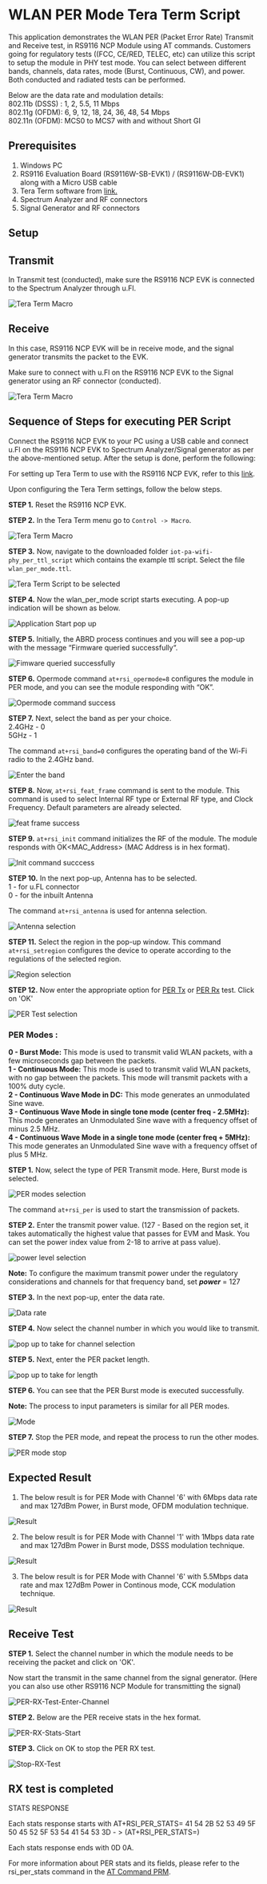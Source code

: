 # WLAN PER Mode Tera Term Script
This application demonstrates the WLAN PER (Packet Error Rate) Transmit and Receive test, in RS9116 NCP Module using AT commands.
Customers going for regulatory tests ((FCC, CE/RED, TELEC, etc) can utilize this script to setup the module in PHY test mode.
You can select between different bands, channels, data rates, mode (Burst, Continuous, CW), and power.
Both conducted and radiated tests can be performed. 

Below are the data rate and modulation details: <br />
802.11b (DSSS) : 1, 2, 5.5, 11 Mbps <br />
802.11g (OFDM): 6, 9, 12, 18, 24, 36, 48, 54 Mbps <br />
802.11n (OFDM): MCS0 to MCS7 with and without Short GI

## Prerequisites

1. Windows PC
2. RS9116 Evaluation Board (RS9116W-SB-EVK1) / (RS9116W-DB-EVK1) along with a Micro USB cable
3. Tera Term software from [link.](https://tera-term.en.softonic.com/download)
4. Spectrum Analyzer and RF connectors 
5. Signal Generator and RF connectors

## Setup 

## Transmit 
In Transmit test (conducted), make sure the RS9116 NCP EVK is connected to the Spectrum Analyzer through u.Fl.

![Tera Term Macro](./resources/Transmit-Test-Setup.PNG)


##  Receive 
In this case, RS9116 NCP EVK will be in receive mode, and the signal generator transmits the packet to the EVK.

Make sure to connect with u.Fl on the RS9116 NCP EVK to the Signal generator using an RF connector (conducted).

 ![Tera Term Macro](./resources/Receive-Test-Setup.PNG)

## Sequence of Steps for executing PER Script 
Connect the RS9116 NCP EVK to your PC using a USB cable and connect u.Fl on the RS9116 NCP EVK to Spectrum Analyzer/Signal generator as per the above-mentioned setup.
After the setup is done, perform the following:

For setting up Tera Term to use with the RS9116 NCP EVK, refer to this [link](https://docs.silabs.com/rs9116-wiseconnect/latest/wifibt-wc-getting-started-with-pc/tera-term-setup).

Upon configuring the Tera Term settings, follow the below steps.

**STEP 1.** Reset the RS9116 NCP EVK.

**STEP 2.** In the Tera Term menu go to `Control -> Macro`.

![Tera Term Macro](./resources/tera-term-macro.png)

**STEP 3.** Now, navigate to the downloaded folder `iot-pa-wifi-phy_per_ttl_script` which contains the example ttl script. Select the file `wlan_per_mode.ttl`.


![Tera Term Script to be selected](./resources/tera-term-scripts-wlan_per_mode.PNG)

**STEP 4.** Now the wlan_per_mode script starts executing. A pop-up indication will be shown as below.

![Application Start pop up](./resources/starting-message-popup.PNG)


**STEP 5.** Initially, the ABRD process continues and you will see a pop-up with the message “Firmware queried successfully“.

![Fimware queried successfully](./resources/Firmware-queried-successfully.PNG)

**STEP 6.** Opermode command `at+rsi_opermode=8` configures the module in PER mode, and you can see the module responding with “OK”.

![Opermode command success](./resources/opermode-successful.PNG)

**STEP 7.** Next, select the band as per your choice. <br />
2.4GHz - 0  <br />
5GHz   - 1

The command `at+rsi_band=0` configures the operating band of the Wi-Fi radio to the 2.4GHz band. 

![Enter the band](./resources/band.png)

**STEP 8.** Now, `at+rsi_feat_frame` command is sent to the module. This command is used to select Internal RF type or External RF type, and Clock Frequency. Default parameters are already selected.

![feat frame success](./resources/Feature-Frame-sent.PNG)

**STEP 9.** `at+rsi_init` command initializes the RF of the module. The module responds with OK<MAC_Address> (MAC Address is in hex format).

![Init command succcess](./resources/Init-successful.PNG)

**STEP 10.** In the next pop-up, Antenna has to be selected. <br />
1 - for u.FL connector <br />
0 - for the inbuilt Antenna

 The command `at+rsi_antenna` is used for antenna selection.

![Antenna selection](./resources/Antenna-selection.PNG)

**STEP 11.** Select the region in the pop-up window. This command `at+rsi_setregion` configures the device to operate according to the regulations of the selected region.

![Region selection](./resources/region.PNG)

**STEP 12.** Now enter the appropriate option for [PER Tx](#per-modes) or [PER Rx](#receive-test) test. Click on 'OK'

![PER Test selection](./resources/PER-Test-selection.PNG)


### PER Modes : 
**0 - Burst Mode:** This mode is used to transmit valid WLAN packets, with a few microseconds gap between the packets. <br />
**1 - Continuous Mode:**  This mode is used to transmit valid WLAN packets, with no gap between the packets. This mode will transmit packets with a 100% duty cycle.  <br />
**2 - Continuous Wave Mode in DC:** This mode generates an unmodulated Sine wave. <br />
**3 - Continuous Wave Mode in single tone mode (center freq - 2.5MHz):** This mode generates an  Unmodulated Sine wave with a frequency offset of minus 2.5 MHz. <br />
**4 - Continuous Wave Mode in a single tone mode (center freq + 5MHz):** This mode generates an Unmodulated Sine wave with a frequency offset of plus 5 MHz.

**STEP 1.** Now, select the type of PER Transmit mode. Here, Burst mode is selected.

![PER modes selection](./resources/PER-mode-selection.PNG)

The command `at+rsi_per` is used to start the transmission of packets.

**STEP 2.** Enter the transmit power value. (127 - Based on the region set, it takes automatically the highest value that passes for EVM and Mask. You can set the power index value from 2-18 to arrive at pass value). 

![power level selection](./resources/powerlevel.PNG)

**Note:** To configure the maximum transmit power under the regulatory considerations and channels for that frequency band, set ***power*** = 127


**STEP 3.** In the next pop-up, enter the data rate.

![Data rate](./resources/Data-Rate.PNG)

**STEP 4.** Now select the channel number in which you would like to transmit.

![pop up to take for channel selection](./resources/Enter-channel.PNG)

**STEP 5.** Next, enter the PER packet length.

![pop up to take for length](./resources/Enter-length.PNG)

**STEP 6.** You can see that the PER Burst mode is executed successfully.

**Note:** The process to input parameters is similar for all PER modes.

![Mode](./resources/Mode-Executed-Successfully.PNG)

**STEP 7.** Stop the PER mode, and repeat the process to run the other modes.

![PER mode stop ](./resources/PER-Mode-stopped.PNG)

## Expected Result
1. The below result is for PER Mode with Channel '6' with 6Mbps data rate and max 127dBm Power, in Burst mode, OFDM modulation technique.

![Result](./resources/Burst-mode-OFDM.PNG)

2. The below result is for PER Mode with Channel '1' with 1Mbps data rate and max 127dBm Power in Burst mode, DSSS modulation technique. 

![Result](./resources/Burst-mode-DSSS.PNG)

3. The below result is for PER Mode with Channel '6' with 5.5Mbps data rate and max 127dBm Power in Continous mode, CCK modulation technique. 

![Result](./resources/Continous-mode-CCK.PNG)

 ## Receive Test 

**STEP 1.** Select the channel number in which the module needs to be receiving the packet and click on 'OK'.

Now start the transmit in the same channel from the signal generator.
(Here you can also use other RS9116 NCP Module for transmitting the signal)

![PER-RX-Test-Enter-Channel](./resources/PER-RX-Test-Enter-Channel.PNG)

**STEP 2.** Below are the PER receive stats in the hex format.

![PER-RX-Stats-Start](./resources/PER-RX-Stats-Start.PNG)

**STEP 3.**  Click on OK to stop the PER RX test.

![Stop-RX-Test](./resources/Stop-RX-Test.PNG)

##  RX test is completed  

STATS RESPONSE 

Each stats response starts with AT+RSI_PER_STATS= 
41 54 2B 52 53 49 5F 50 45 52 5F 53 54 41 54 53 3D - > (AT+RSI_PER_STATS=)

Each stats response ends with 0D 0A.

For more information about PER stats and its fields, please refer to the rsi_per_stats command in the [AT Command PRM](https://docs.silabs.com/rs9116/wiseconnect/rs9116w-wifi-at-command-prm/latest/wlan-commands#rsi-per-stats----query-per-statistics).
 


